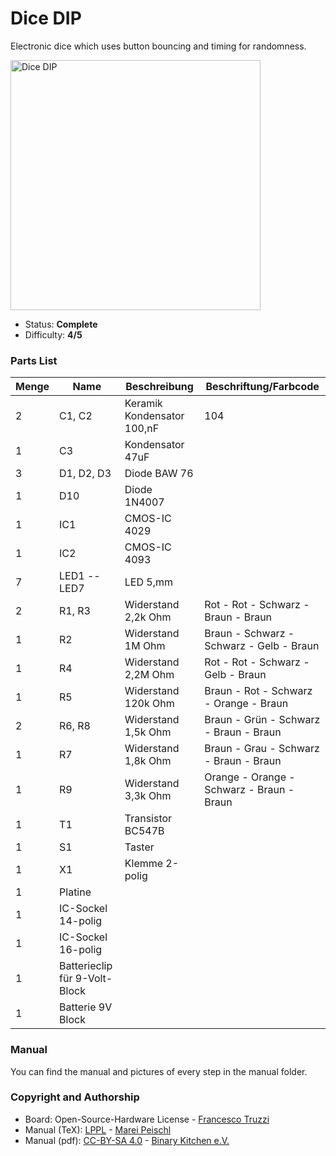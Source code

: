 # Dice DIP
Electronic dice which uses button bouncing and timing for randomness.

<img src="manual/images/DSC04788.jpg" width=400px alt="Dice DIP">

- Status: **Complete**
- Difficulty: **4/5**

### Parts List
| Menge | Name                          | Beschreibung               | Beschriftung/Farbcode                     |
|-------|-------------------------------|----------------------------|-------------------------------------------|
| 2     | C1, C2                        | Keramik Kondensator 100,nF | 104                                       |
| 1     | C3                            | Kondensator 47uF           |                                           |
| 3     | D1, D2, D3                    | Diode BAW 76               |                                           |
| 1     | D10                           | Diode 1N4007               |                                           |
| 1     | IC1                           | CMOS-IC 4029               |                                           |
| 1     | IC2                           | CMOS-IC 4093               |                                           |
| 7     | LED1 -- LED7                  | LED 5,mm                   |                                           |
| 2     | R1, R3                        | Widerstand 2,2k Ohm        | Rot - Rot - Schwarz - Braun - Braun       |
| 1     | R2                            | Widerstand 1M Ohm          | Braun - Schwarz - Schwarz - Gelb - Braun  |
| 1     | R4                            | Widerstand 2,2M Ohm        | Rot - Rot - Schwarz - Gelb - Braun        |
| 1     | R5                            | Widerstand 120k Ohm        | Braun - Rot - Schwarz - Orange - Braun    |
| 2     | R6, R8                        | Widerstand 1,5k Ohm        | Braun - Grün - Schwarz - Braun - Braun    |
| 1     | R7                            | Widerstand 1,8k Ohm        | Braun - Grau - Schwarz - Braun - Braun    |
| 1     | R9                            | Widerstand 3,3k Ohm        | Orange - Orange - Schwarz - Braun - Braun |
| 1     | T1                            | Transistor BC547B          |                                           |
| 1     | S1                            | Taster                     |                                           |
| 1     | X1                            | Klemme 2-polig             |                                           |
| 1     | Platine                       |                            |                                           |
| 1     | IC-Sockel 14-polig            |                            |                                           |
| 1     | IC-Sockel 16-polig            |                            |                                           |
| 1     | Batterieclip für 9-Volt-Block |                            |                                           |
| 1     | Batterie 9V Block             |                            |                                           |

### Manual
You can find the manual and pictures of every step in the manual folder.

### Copyright and Authorship
- Board: Open-Source-Hardware License - [Francesco Truzzi](http://www.truzzi.me)
- Manual (TeX): [LPPL](https://www.latex-project.org/lppl.txt) - [Marei Peischl](https://peitex.de)
- Manual (pdf): [CC-BY-SA 4.0](https://creativecommons.org/licenses/by-sa/4.0/) - [Binary Kitchen e.V.](https://www.binary-kitchen.de)
